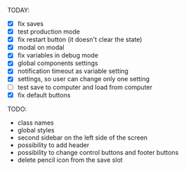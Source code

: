 TODAY:

- [x] fix saves
- [x] test production mode
- [x] fix restart button (it doesn't clear the state)
- [x] modal on modal
- [x] fix variables in debug mode
- [x] global components settings
- [x] notification timeout as variable setting
- [x] settings, so user can change only one setting
- [ ] test save to computer and load from computer
- [x] fix default buttons

TODO:
- class names
- global styles
- second sidebar on the left side of the screen
- possibility to add header
- possibility to change control buttons and footer buttons
- delete pencil icon from the save slot
